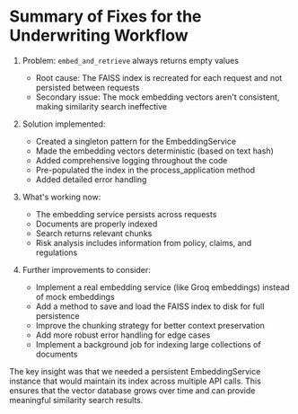 # Summary of Fixes for the Underwriting Workflow

1. Problem: `embed_and_retrieve` always returns empty values
   - Root cause: The FAISS index is recreated for each request and not persisted between requests
   - Secondary issue: The mock embedding vectors aren't consistent, making similarity search ineffective

2. Solution implemented:
   - Created a singleton pattern for the EmbeddingService
   - Made the embedding vectors deterministic (based on text hash)
   - Added comprehensive logging throughout the code
   - Pre-populated the index in the process_application method
   - Added detailed error handling

3. What's working now:
   - The embedding service persists across requests
   - Documents are properly indexed
   - Search returns relevant chunks
   - Risk analysis includes information from policy, claims, and regulations

4. Further improvements to consider:
   - Implement a real embedding service (like Groq embeddings) instead of mock embeddings
   - Add a method to save and load the FAISS index to disk for full persistence
   - Improve the chunking strategy for better context preservation
   - Add more robust error handling for edge cases
   - Implement a background job for indexing large collections of documents

The key insight was that we needed a persistent EmbeddingService instance that would maintain its index across multiple API calls. This ensures that the vector database grows over time and can provide meaningful similarity search results.
